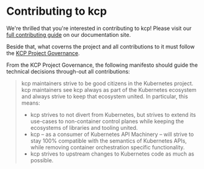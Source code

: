 # Contributing to kcp

We're thrilled that you're interested in contributing to kcp! Please visit our
[full contributing guide](https://docs.kcp.io/kcp/main/en/CONTRIBUTING/) on our documentation site.

Beside that, what coverns the project and all contributions to it must follow
the [KCP Project Governance](./GOVERNANCE.md).

From the KCP Project Governance, the following manifesto should guide the technical
decisions through-out all contributions:

> kcp maintainers strive to be good citizens in the Kubernetes project.
> kcp maintainers see kcp always as part of the Kubernetes ecosystem and always strive to keep that ecosystem united. In particular, this means:
> - kcp strives to not divert from Kubernetes, but strives to extend its use-cases to non-container control planes while keeping the ecosystems of libraries and tooling united.
> - kcp – as a consumer of Kubernetes API Machinery – will strive to stay 100% compatible with the semantics of Kubernetes APIs, while removing container orchestration specific functionality.
> - kcp strives to upstream changes to Kubernetes code as much as possible.

